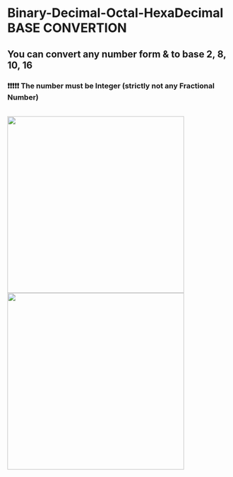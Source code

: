 # Binary-Decimal-Octal-HexaDecimal BASE CONVERTION

<h2>You can convert any number form & to base 2, 8, 10, 16</h2>
<h3>❗❗❗❗❗ The number must be Integer (strictly not any Fractional Number)</h3>
<br>
<img align="centre" width="400" src="https://media.giphy.com/media/9PrqNHPAdWyJVOXntF/giphy.gif">
<img align="centre" width="400" src="https://media.giphy.com/media/QpVUMRUJGokfqXyfa1/giphy.gif">
